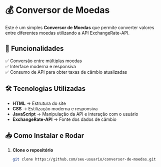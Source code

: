 # 💰 Conversor de Moedas

Este é um simples **Conversor de Moedas** que permite converter valores entre diferentes moedas utilizando a API ExchangeRate-API.

## 🚀 Funcionalidades

✅ Conversão entre múltiplas moedas  
✅ Interface moderna e responsiva  
✅ Consumo de API para obter taxas de câmbio atualizadas  

## 🛠 Tecnologias Utilizadas

- **HTML** → Estrutura do site  
- **CSS** → Estilização moderna e responsiva  
- **JavaScript** → Manipulação da API e interação com o usuário  
- **ExchangeRate-API** → Fonte dos dados de câmbio  

## 📥 Como Instalar e Rodar

1. **Clone o repositório**  
   ```bash
   git clone https://github.com/seu-usuario/conversor-de-moedas.git
